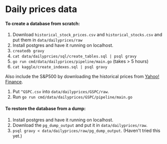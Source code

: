 # Daily prices data

#### To create a database from scratch:

1. Download `historical_stock_prices.csv` and `historical_stocks.csv` and put them in `data/dailyprices/raw`
2. Install postgres and have it running on localhost.
3. `createdb gravy`
4. `cat data/dailyprcies/sql/create_tables.sql | psql gravy`
5. `go run cmd/data/dailyprices/pipeline/main.go` (takes > 5 hours)
6. `cat kaggle/create_indexes.sql | psql gravy`

Also include the S&P500 by downloading the historical prices from [Yahoo! Finance](https://finance.yahoo.com/quote/%5EGSPC/history/).

1. Put `^GSPC.csv` into `data/dailyprices/GSPC/raw`.
2. Run `go run cmd/data/dailyprices/GSPC/pipeline/main.go`

#### To restore the database from a dump:

1. Install postgres and have it running on localhost.
2. Download the `pg_dump_output` and put it in `data/dailyprices/raw`.
2. `psql gravy < data/dailyprices/raw/pg_dump_output`. (Haven't tried this yet.)